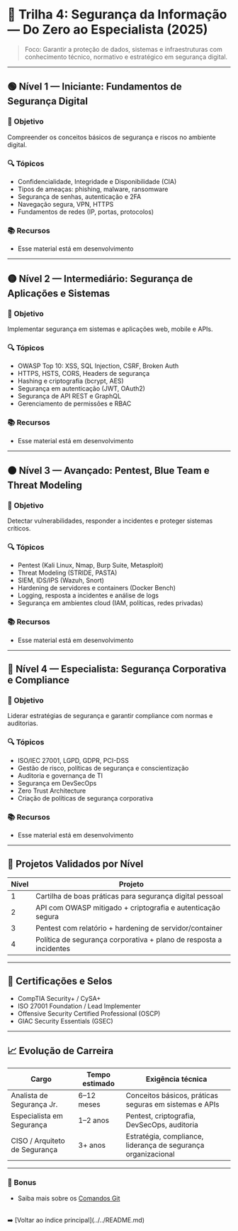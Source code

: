 # 🔐 Trilha 4: Segurança da Informação — Do Zero ao Especialista (2025)

> Foco: Garantir a proteção de dados, sistemas e infraestruturas com conhecimento técnico, normativo e estratégico em segurança digital.

---

## 🟢 Nível 1 — Iniciante: Fundamentos de Segurança Digital

### 🎯 Objetivo

Compreender os conceitos básicos de segurança e riscos no ambiente digital.

### 🔍 Tópicos

- Confidencialidade, Integridade e Disponibilidade (CIA)
- Tipos de ameaças: phishing, malware, ransomware
- Segurança de senhas, autenticação e 2FA
- Navegação segura, VPN, HTTPS
- Fundamentos de redes (IP, portas, protocolos)

### 📚 Recursos

- Esse material está em desenvolvimento

<!-- - Curso: “Segurança da Informação Básico” — Alura / Coursera
- Livro: “Segurança da Informação: Fundamentos” — William Stallings
- Projeto: Análise de vulnerabilidades em apps do dia a dia
 -->

---

## 🟡 Nível 2 — Intermediário: Segurança de Aplicações e Sistemas

### 🎯 Objetivo

Implementar segurança em sistemas e aplicações web, mobile e APIs.

### 🔍 Tópicos

- OWASP Top 10: XSS, SQL Injection, CSRF, Broken Auth
- HTTPS, HSTS, CORS, Headers de segurança
- Hashing e criptografia (bcrypt, AES)
- Segurança em autenticação (JWT, OAuth2)
- Segurança de API REST e GraphQL
- Gerenciamento de permissões e RBAC

### 📚 Recursos

- Esse material está em desenvolvimento
<!--
- Curso: “OWASP na Prática” — Udemy
- Labs: PortSwigger Web Security Academy
- Projeto: Pentest básico em aplicação com vulnerabilidades simuladas
  -->

---

## 🟠 Nível 3 — Avançado: Pentest, Blue Team e Threat Modeling

### 🎯 Objetivo

Detectar vulnerabilidades, responder a incidentes e proteger sistemas críticos.

### 🔍 Tópicos

- Pentest (Kali Linux, Nmap, Burp Suite, Metasploit)
- Threat Modeling (STRIDE, PASTA)
- SIEM, IDS/IPS (Wazuh, Snort)
- Hardening de servidores e containers (Docker Bench)
- Logging, resposta a incidentes e análise de logs
- Segurança em ambientes cloud (IAM, políticas, redes privadas)

### 📚 Recursos

- Esse material está em desenvolvimento
<!--
- Curso: “Pentest Profissional” — Udemy / Offensive Security
- Livro: “Red Team Field Manual” + “Blue Team Field Manual”
- Projeto: Simulação de ataque + resposta com logs e relatório técnico
  -->

---

## 🔴 Nível 4 — Especialista: Segurança Corporativa e Compliance

### 🎯 Objetivo

Liderar estratégias de segurança e garantir compliance com normas e auditorias.

### 🔍 Tópicos

- ISO/IEC 27001, LGPD, GDPR, PCI-DSS
- Gestão de risco, políticas de segurança e conscientização
- Auditoria e governança de TI
- Segurança em DevSecOps
- Zero Trust Architecture
- Criação de políticas de segurança corporativa

### 📚 Recursos

- Esse material está em desenvolvimento
<!-- - Certificações: CompTIA Security+, ISO 27001 Foundation, CISM
- Curso: “Governança e Compliance” — Alura / Exin
- Projeto: Plano de Segurança da Informação para empresa fictícia -->

---

## 🧪 Projetos Validados por Nível

| Nível | Projeto                                                            |
| ----- | ------------------------------------------------------------------ |
| 1     | Cartilha de boas práticas para segurança digital pessoal           |
| 2     | API com OWASP mitigado + criptografia e autenticação segura        |
| 3     | Pentest com relatório + hardening de servidor/container            |
| 4     | Política de segurança corporativa + plano de resposta a incidentes |

---

## 🧠 Certificações e Selos

- CompTIA Security+ / CySA+
- ISO 27001 Foundation / Lead Implementer
- Offensive Security Certified Professional (OSCP)
- GIAC Security Essentials (GSEC)

---

## 📈 Evolução de Carreira

| Cargo                         | Tempo estimado | Exigência técnica                                             |
| ----------------------------- | -------------- | ------------------------------------------------------------- |
| Analista de Segurança Jr.     | 6–12 meses     | Conceitos básicos, práticas seguras em sistemas e APIs        |
| Especialista em Segurança     | 1–2 anos       | Pentest, criptografia, DevSecOps, auditoria                   |
| CISO / Arquiteto de Segurança | 3+ anos        | Estratégia, compliance, liderança de segurança organizacional |

---

### 🔗 Bonus

- Saiba mais sobre os [Comandos Git](trilhas/10.%20git%20commands/README.md)<br>

<br>
➡️ [Voltar ao índice principal](../../README.md)

